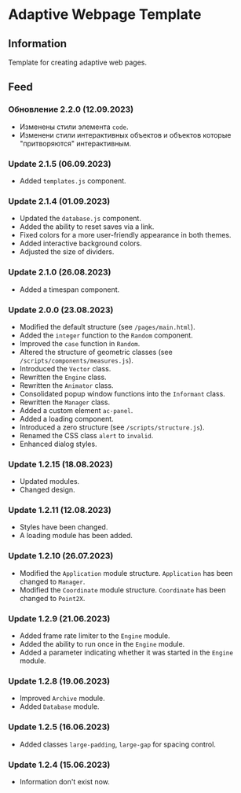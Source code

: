 # Adaptive Webpage Template

## Information
Template for creating adaptive web pages.

## Feed
### Обновление 2.2.0 (12.09.2023)
- Изменены стили элемента `code`.
- Изменени стили интерактивных объектов и объектов которые "притворяются" интерактивным.

### Update 2.1.5 (06.09.2023)
- Added `templates.js` component.

### Update 2.1.4 (01.09.2023)
- Updated the `database.js` component.
- Added the ability to reset saves via a link.
- Fixed colors for a more user-friendly appearance in both themes.
- Added interactive background colors.
- Adjusted the size of dividers.

### Update 2.1.0 (26.08.2023)
- Added a timespan component.

### Update 2.0.0 (23.08.2023)
- Modified the default structure (see `/pages/main.html`).
- Added the `integer` function to the `Random` component.
- Improved the `case` function in `Random`.
- Altered the structure of geometric classes (see `/scripts/components/measures.js`).
- Introduced the `Vector` class.
- Rewritten the `Engine` class.
- Rewritten the `Animator` class.
- Consolidated popup window functions into the `Informant` class.
- Rewritten the `Manager` class.
- Added a custom element `ac-panel`.
- Added a loading component.
- Introduced a zero structure (see `/scripts/structure.js`).
- Renamed the CSS class `alert` to `invalid`.
- Enhanced dialog styles.

### Update 1.2.15 (18.08.2023)
- Updated modules.
- Changed design.

### Update 1.2.11 (12.08.2023)
- Styles have been changed.
- A loading module has been added.

### Update 1.2.10 (26.07.2023)
- Modified the `Application` module structure. `Application` has been changed to `Manager`.
- Modified the `Coordinate` module structure. `Coordinate` has been changed to `Point2X`.

### Update 1.2.9 (21.06.2023)
- Added frame rate limiter to the `Engine` module.
- Added the ability to run once in the `Engine` module.
- Added a parameter indicating whether it was started in the `Engine` module.

### Update 1.2.8 (19.06.2023)
- Improved `Archive` module.
- Added `Database` module.

### Update 1.2.5 (16.06.2023)
- Added classes `large-padding`, `large-gap` for spacing control.

### Update 1.2.4 (15.06.2023)
- Information don't exist now.